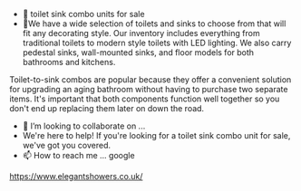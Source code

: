 - 👋 toilet sink combo units for sale
- 👀We have a wide selection of toilets and sinks to choose from that will fit any decorating style. Our inventory includes everything from traditional toilets to modern style toilets with LED lighting. We also carry pedestal sinks, wall-mounted sinks, and floor models for both bathrooms and kitchens.

Toilet-to-sink combos are popular because they offer a convenient solution for upgrading an aging bathroom without having to purchase two separate items. It's important that both components function well together so you don't end up replacing them later on down the road.
- 💞️ I’m looking to collaborate on ...
- We're here to help! If you're looking for a toilet sink combo unit for sale, we've got you covered.
- 📫 How to reach me ...
google
<!---
nawaz7940/nawaz7940 is a ✨ special ✨ repository because its `README.md` (this file) appears on your GitHub profile.
You can click the Preview link to take a look at your changes.
--->
https://www.elegantshowers.co.uk/
